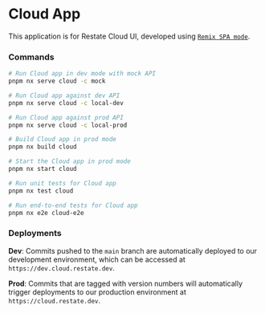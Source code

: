 # Cloud App

This application is for Restate Cloud UI, developed using [`Remix SPA mode`](https://remix.run/docs/en/main/future/spa-mode).

### Commands

```sh
# Run Cloud app in dev mode with mock API
pnpm nx serve cloud -c mock

# Run Cloud app against dev API
pnpm nx serve cloud -c local-dev

# Run Cloud app against prod API
pnpm nx serve cloud -c local-prod

# Build Cloud app in prod mode
pnpm nx build cloud

# Start the Cloud app in prod mode
pnpm nx start cloud

# Run unit tests for Cloud app
pnpm nx test cloud

# Run end-to-end tests for Cloud app
pnpm nx e2e cloud-e2e
```

### Deployments

**Dev**: Commits pushed to the `main` branch are automatically deployed to our development environment, which can be accessed at `https://dev.cloud.restate.dev`.

**Prod**: Commits that are tagged with version numbers will automatically trigger deployments to our production environment at `https://cloud.restate.dev`.
